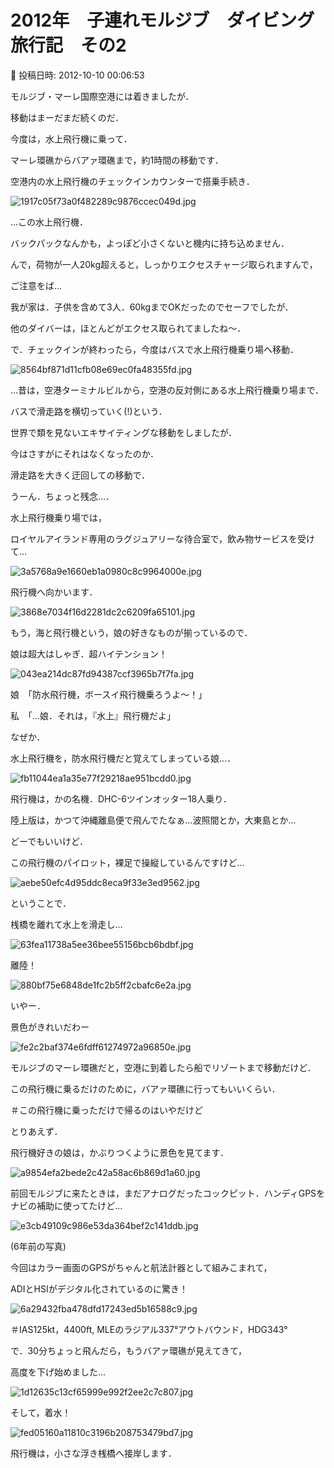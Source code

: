 # 2012年　子連れモルジブ　ダイビング旅行記　その2

📅 投稿日時: 2012-10-10 00:06:53

モルジブ・マーレ国際空港には着きましたが．


移動はまーだまだ続くのだ．





今度は，水上飛行機に乗って．


マーレ環礁からバアァ環礁まで，約1時間の移動です．





空港内の水上飛行機のチェックインカウンターで搭乗手続き．




![1917c05f73a0f482289c9876ccec049d.jpg](images/1917c05f73a0f482289c9876ccec049d.jpg)




…この水上飛行機．


バックパックなんかも，よっぽど小さくないと機内に持ち込めません．


んで，荷物が一人20kg超えると，しっかりエクセスチャージ取られますんで，


ご注意をば…


我が家は．子供を含めて3人．60kgまでOKだったのでセーフでしたが．


他のダイバーは，ほとんどがエクセス取られてましたね～．





で．チェックインが終わったら，今度はバスで水上飛行機乗り場へ移動．




![8564bf871d11cfb08e69ec0fa48355fd.jpg](images/8564bf871d11cfb08e69ec0fa48355fd.jpg)




…昔は，空港ターミナルビルから，空港の反対側にある水上飛行機乗り場まで．


バスで滑走路を横切っていく(!)という．


世界で類を見ないエキサイティングな移動をしましたが．


今はさすがにそれはなくなったのか．


滑走路を大きく迂回しての移動で．


うーん．ちょっと残念…．





水上飛行機乗り場では，


ロイヤルアイランド専用のラグジュアリーな待合室で，飲み物サービスを受けて…




![3a5768a9e1660eb1a0980c8c9964000e.jpg](images/3a5768a9e1660eb1a0980c8c9964000e.jpg)




飛行機へ向かいます．




![3868e7034f16d2281dc2c6209fa65101.jpg](images/3868e7034f16d2281dc2c6209fa65101.jpg)




もう，海と飛行機という，娘の好きなものが揃っているので．


娘は超大はしゃぎ．超ハイテンション！




![043ea214dc87fd94387ccf3965b7f7fa.jpg](images/043ea214dc87fd94387ccf3965b7f7fa.jpg)







娘　「防水飛行機，ボースイ飛行機乗ろうよ～！」





私　「…娘．それは，『水上』飛行機だよ」





なぜか．


水上飛行機を，防水飛行機だと覚えてしまっている娘…．




![fb11044ea1a35e77f29218ae951bcdd0.jpg](images/fb11044ea1a35e77f29218ae951bcdd0.jpg)




飛行機は，かの名機．DHC-6ツインオッター18人乗り．


陸上版は，かつて沖縄離島便で飛んでたなぁ…波照間とか，大東島とか…





どーでもいいけど．


この飛行機のパイロット，裸足で操縦しているんですけど…




![aebe50efc4d95ddc8eca9f33e3ed9562.jpg](images/aebe50efc4d95ddc8eca9f33e3ed9562.jpg)







ということで．


桟橋を離れて水上を滑走し…




![63fea11738a5ee36bee55156bcb6bdbf.jpg](images/63fea11738a5ee36bee55156bcb6bdbf.jpg)




離陸！




![880bf75e6848de1fc2b5ff2cbafc6e2a.jpg](images/880bf75e6848de1fc2b5ff2cbafc6e2a.jpg)







いやー．


景色がきれいだわー




![fe2c2baf374e6fdff61274972a96850e.jpg](images/fe2c2baf374e6fdff61274972a96850e.jpg)




モルジブのマーレ環礁だと，空港に到着したら船でリゾートまで移動だけど．


この飛行機に乗るだけのために，バアァ環礁に行ってもいいくらい．


＃この飛行機に乗っただけで帰るのはいやだけど





とりあえず．


飛行機好きの娘は，かぶりつくように景色を見てます．




![a9854efa2bede2c42a58ac6b869d1a60.jpg](images/a9854efa2bede2c42a58ac6b869d1a60.jpg)







前回モルジブに来たときは，まだアナログだったコックピット．ハンディGPSをナビの補助に使ってたけど…




![e3cb49109c986e53da364bef2c141ddb.jpg](images/e3cb49109c986e53da364bef2c141ddb.jpg)




(6年前の写真)





今回はカラー画面のGPSがちゃんと航法計器として組みこまれて，


ADIとHSIがデジタル化されているのに驚き！




![6a29432fba478dfd17243ed5b16588c9.jpg](images/6a29432fba478dfd17243ed5b16588c9.jpg)




＃IAS125kt，4400ft, MLEのラジアル337°アウトバウンド，HDG343°





で．30分ちょっと飛んだら，もうバアァ環礁が見えてきて，


高度を下げ始めました…




![1d12635c13cf65999e992f2ee2c7c807.jpg](images/1d12635c13cf65999e992f2ee2c7c807.jpg)







そして，着水！




![fed05160a11810c3196b208753479bd7.jpg](images/fed05160a11810c3196b208753479bd7.jpg)




飛行機は，小さな浮き桟橋へ接岸します．
